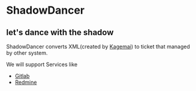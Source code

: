 ShadowDancer
============

## let's dance with the shadow

ShadowDancer converts  XML(created by [Kagemai](http://www.daifukuya.com/kagemai/)) to ticket that managed by other system.

We will support Services like

 - [Gitlab](https://www.gitlab.com/)
 - [Redmine](http://www.redmine.org/)
